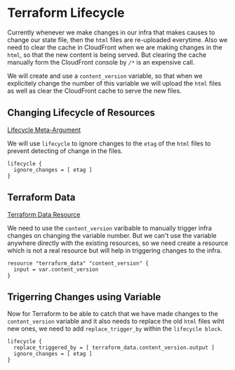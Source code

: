 # Terraform Lifecycle

Currently whenever we make changes in our infra that makes causes to change our state file, then the `html` files are re-uploaded everytime.
Also we need to clear the cache in CloudFront when we are making changes in the `html`, so that the new content is being served. But clearing the cache manually form the CloudFront console by `/*` is an expensive call.

We will create and use a `content_version` variable, so that when we explicitely change the number of this variable we will upload the `html` files as well as clear the CloudFront cache to serve the new files.

## Changing Lifecycle of Resources

[Lifecycle Meta-Argument](https://developer.hashicorp.com/terraform/language/meta-arguments/lifecycle)

We will use `lifecycle` to ignore changes to the `etag` of the `html` files to prevent detecting of change in the files.

```hcl
lifecycle {
  ignore_changes = [ etag ]
}
```

## Terraform Data

[Terraform Data Resource](https://developer.hashicorp.com/terraform/language/resources/terraform-data)

We need to use the `content_version` varibable to manually trigger infra changes on changing the variable number.
But we can't use the variable anywhere directly with the existing resources, so we need create a resource which is not a real resource but will help in triggering changes to the infra.

```hcl
resource "terraform_data" "content_version" {
  input = var.content_version
}
```

## Trigerring Changes using Variable

Now for Terraform to be able to catch that we have made changes to the `content_version` variable and it also needs to replace the old `html` files wiht new ones, we need to add `replace_trigger_by` within the `lifecycle block`.

```hcl
lifecycle {
  replace_triggered_by = [ terraform_data.content_version.output ]
  ignore_changes = [ etag ]
}
```